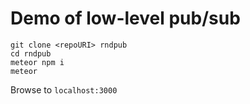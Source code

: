 # Demo of low-level pub/sub

```
git clone <repoURI> rndpub
cd rndpub
meteor npm i
meteor
```

Browse to `localhost:3000`
